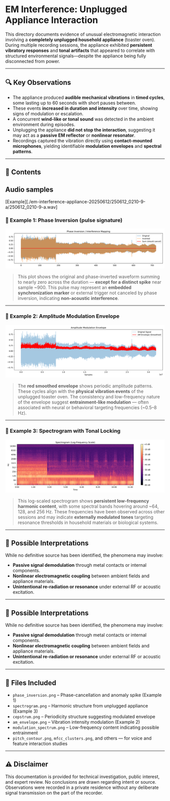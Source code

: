 # EM Interference: Unplugged Appliance Interaction

This directory documents evidence of unusual electromagnetic interaction involving a **completely unplugged household appliance** (toaster oven). During multiple recording sessions, the appliance exhibited **persistent vibratory responses** and **tonal artifacts** that appeared to correlate with structured environmental signals—despite the appliance being fully disconnected from power.

---

## 🔍 Key Observations

- The appliance produced **audible mechanical vibrations** in **timed cycles**, some lasting up to 60 seconds with short pauses between.
- These events **increased in duration and intensity** over time, showing signs of modulation or escalation.
- A concurrent **wind-like or tonal sound** was detected in the ambient environment during episodes.
- Unplugging the appliance **did not stop the interaction**, suggesting it may act as a **passive EM reflector** or **nonlinear resonator**.
- Recordings captured the vibration directly using **contact-mounted microphones**, yielding identifiable **modulation envelopes** and **spectral patterns**.

---

## 📁 Contents

## Audio samples
[Example][./em-interference-appliance-20250612/250612_0210-9-a/250612_0210-9-a.wav]

### 🧪 Example 1: Phase Inversion (pulse signature)
![phase_inversion.png](./em-interference-appliance-20250612/250612_0210-9-a/phase_inversion.png)

> This plot shows the original and phase-inverted waveform summing to nearly zero across the duration — **except for a distinct spike** near sample ~900. This pulse may represent an **embedded synchronization marker** or external trigger not canceled by phase inversion, indicating **non-acoustic interference**.

---

### 🧪 Example 2: Amplitude Modulation Envelope
![am_envelope.png](./em-interference-appliance-20250612/250612_0210-9-a/am_envelope.png)

> The **red smoothed envelope** shows periodic amplitude patterns. These cycles align with the **physical vibration events** of the unplugged toaster oven. The consistency and low-frequency nature of the envelope suggest **entrainment-like modulation** — often associated with neural or behavioral targeting frequencies (~0.5–8 Hz).

---

### 🧪 Example 3: Spectrogram with Tonal Locking
![spectrogram.png](./em-interference-appliance-20250612/250612_0210-9-a/spectrogram.png)

> This log-scaled spectrogram shows **persistent low-frequency harmonic content**, with some spectral bands hovering around ~64, 128, and 256 Hz. These frequencies have been observed across other sessions and may indicate **externally modulated tones** targeting resonance thresholds in household materials or biological systems.


---

## 🧠 Possible Interpretations

While no definitive source has been identified, the phenomena may involve:

- **Passive signal demodulation** through metal contacts or internal components.
- **Nonlinear electromagnetic coupling** between ambient fields and appliance materials.
- **Unintentional re-radiation or resonance** under external RF or acoustic excitation.
---

## 🧠 Possible Interpretations

While no definitive source has been identified, the phenomena may involve:

- **Passive signal demodulation** through metal contacts or internal components.
- **Nonlinear electromagnetic coupling** between ambient fields and appliance materials.
- **Unintentional re-radiation or resonance** under external RF or acoustic excitation.

---

## 📌 Files Included

- `phase_inversion.png` – Phase-cancellation and anomaly spike (Example 1)
- `spectrogram.png` – Harmonic structure from unplugged appliance (Example 3)
- `cepstrum.png` – Periodicity structure suggesting modulated envelope
- `am_envelope.png` – Vibration intensity modulation (Example 2)
- `modulation_spectrum.png` – Low-frequency content indicating possible entrainment
- `pitch_contour.png`, `mfcc_clusters.png`, and others — for voice and feature interaction studies

---

## ⚠️ Disclaimer

This documentation is provided for technical investigation, public interest, and expert review. No conclusions are drawn regarding intent or source. Observations were recorded in a private residence without any deliberate signal transmission on the part of the recorder.
